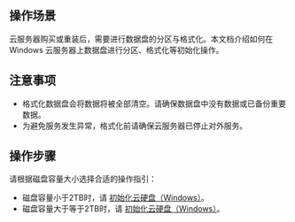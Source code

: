## 操作场景
云服务器购买或重装后，需要进行数据盘的分区与格式化。本文档介绍如何在 Windows 云服务器上数据盘进行分区、格式化等初始化操作。

## 注意事项

- 格式化数据盘会将数据将被全部清空。请确保数据盘中没有数据或已备份重要数据。
- 为避免服务发生异常，格式化前请确保云服务器已停止对外服务。

## 操作步骤

请根据磁盘容量大小选择合适的操作指引：
- 磁盘容量小于2TB时，请 [初始化云硬盘（Windows）](https://intl.cloud.tencent.com/document/product/362/6734)。
- 磁盘容量大于等于2TB时，请 [初始化云硬盘（Windows）](https://intl.cloud.tencent.com/document/product/362/6735)。


